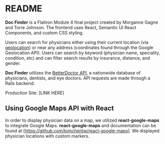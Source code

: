 
# README

**Doc Finder** is a Flatiron Module 4 final project created by Morganne Gagne and Torre Johnson. The frontend uses React, Semantic UI React Components, and custom CSS styling.

Users can search for physicians either using their current location (via [geolocation](https://developer.mozilla.org/en-US/docs/Web/API/Geolocation/Using_geolocation)) or near any address (coordinates found through the Google Geolocation API). Users can search by keyword (physician name, speciality, condition, etc) and can filter search results by insurance, distance, and gender.

**Doc Finder** utilizes the [BetterDoctor API](https://developer.betterdoctor.com/), a nationwide database of physicians, dentists, and eye doctors. API requests are made through a Rails backend.

Production Site: [LINK HERE]

## Using Google Maps API with React

In order to display physician data on a map, we utilized **react-google-maps** to integrate Google Maps. **react-google-maps** and documentation can be found at [https://github.com/tomchentw/react-google-maps]. We displayed physician locations with custom markers.
